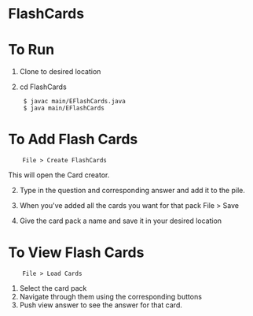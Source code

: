 # FlashCards

# To Run
1. Clone to desired location
2. cd FlashCards

        $ javac main/EFlashCards.java
        $ java main/EFlashCards

# To Add Flash Cards
        File > Create FlashCards
This will open the Card creator.

2. Type in the question and corresponding answer and add it to the pile.
3. When you've added all the cards you want for that pack
        File > Save

4. Give the card pack a name and save it in your desired location

# To View Flash Cards
        File > Load Cards
1. Select the card pack
2. Navigate through them using the corresponding buttons
3. Push view answer to see the answer for that card.
